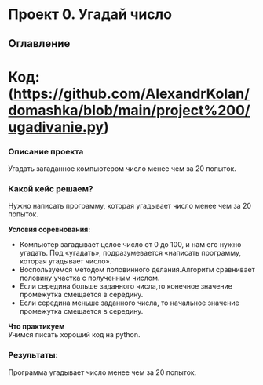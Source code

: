 # Проект 0. Угадай число
## Оглавление 
# Код: (https://github.com/AlexandrKolan/domashka/blob/main/project%200/ugadivanie.py)

### Описание проекта    
Угадать загаданное компьютером число менее чем за 20 попыток.
### Какой кейс решаем?    
Нужно написать программу, которая угадывает число менее чем за 20 попыток.

**Условия соревнования:**  
- Компьютер загадывает целое число от 0 до 100, и нам его нужно угадать. Под «угадать», подразумевается «написать программу, которая угадывает число».
- Воспользуемся методом половинного делания.Алгоритм сравнивает половину участка с полученным числом.
- Если середина больше заданного числа,то конечное значение промежутка смещается в середину.
- Если середина меньше заданного числа, то начальное значение промежутка смещается в середину.

**Что практикуем**     
Учимся писать хороший код на python.
### Результаты:
Программа угадывает число менее чем за 20 попыток.

